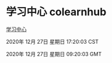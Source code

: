 # 学习中心 colearnhub
[学习中心](http://58.48.55.28:56308/colearnhub/)

2020年 12月 27日 星期日 17:20:03 CST

2020年 12月 27日 星期日 09:20:03 GMT
